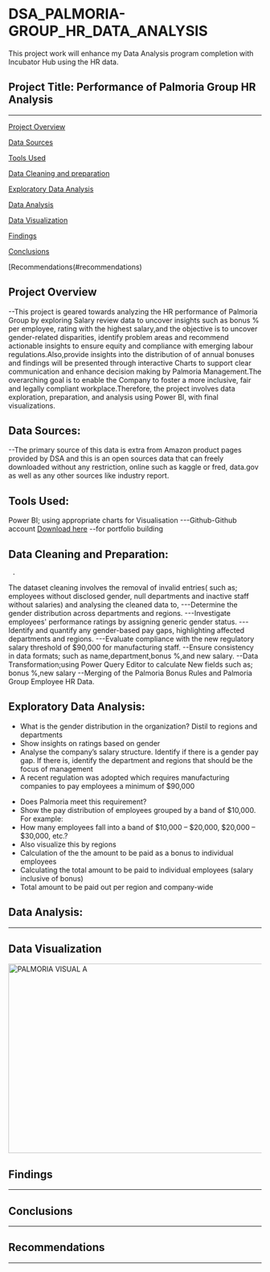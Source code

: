 # DSA_PALMORIA-GROUP_HR_DATA_ANALYSIS
This project work will enhance my  Data Analysis program completion with Incubator Hub using the HR data.

## Project Title: Performance of Palmoria Group HR Analysis
---

[Project Overview](#project-overview)

[Data Sources](#data-sources)

[Tools Used](#tools-used)

[Data Cleaning and preparation](#data-cleaning-and-preparation)

[Exploratory Data Analysis](#exploratory-data-analysis)

 [Data Analysis](#data-analysis)

[Data Visualization](#data-visualization)

[Findings](#findings) 

[Conclusions](#conclusions)

[Recommendations(#recommendations)

## Project Overview

--This project is geared towards analyzing  the HR performance of Palmoria Group  by exploring Salary review data to uncover insights such as bonus % per employee, rating with the highest salary,and the objective is to uncover gender-related disparities, identify problem areas and recommend actionable insights to ensure equity and compliance with emerging labour regulations.Also,provide insights into the distribution of of annual bonuses and findings will be presented through interactive Charts to support clear communication and enhance decision making by Palmoria Management.The overarching goal is to enable the Company to foster a more inclusive, fair and legally compliant workplace.Therefore, the project involves data exploration, preparation, and analysis using Power BI, with final visualizations.

## Data Sources:
--The primary source of this data is extra from Amazon product pages provided by DSA and this is an open sources data that can freely downloaded without any restriction, online such as kaggle or fred, data.gov as well as any other sources like industry report.

## Tools Used:
 Power BI; using appropriate charts for Visualisation
---Github-Github account [Download here](https//www.github.com)
--for portfolio building

 
 ## Data Cleaning and Preparation:
     .
The dataset cleaning involves the removal of invalid entries( such as; employees without disclosed gender, null departments and inactive staff without salaries) and analysing the     cleaned data to,
---Determine the gender distribution across departments and regions.
---Investigate employees' performance ratings by assigning generic gender status.
---Identify and quantify any gender-based pay gaps, highlighting affected departments and regions.
---Evaluate compliance with the new regulatory salary threshold of $90,000 for manufacturing staff.
--Ensure consistency in data formats; such as name,department,bonus %,and new salary.
--Data Transformation;using Power Query Editor to calculate New fields such as; bonus %,new salary
--Merging of the Palmoria Bonus Rules and Palmoria Group Employee HR Data.

  
  ## Exploratory Data Analysis:

- What is the gender distribution in the organization? Distil to regions and 
departments 
- Show insights on ratings based on gender 
-  Analyse the company’s salary structure. Identify if there is a gender pay gap. If 
there is, identify the department and regions that should be the focus of 
management 
-  A recent regulation was adopted which requires manufacturing companies to pay 
employees a minimum of $90,000
* Does Palmoria meet this requirement? 
* Show the pay distribution of employees grouped by a band of $10,000. For example: 
* How many employees fall into a band of $10,000 – $20,000, $20,000 – $30,000, 
etc.? 
* Also visualize this by regions  
* Calculation of the the amount to be paid as a bonus to individual employees 
* Calculating the total amount to be paid to individual employees (salary inclusive of 
bonus) 
* Total amount to be paid out per region and company-wide


## Data Analysis:
---




























## Data Visualization

<img width="734" height="377" alt="PALMORIA VISUAL A" src="https://github.com/user-attachments/assets/a7ce4de8-c81f-4798-a87b-fd1a6d300215" />












## Findings
---




## Conclusions
---


## Recommendations
---


